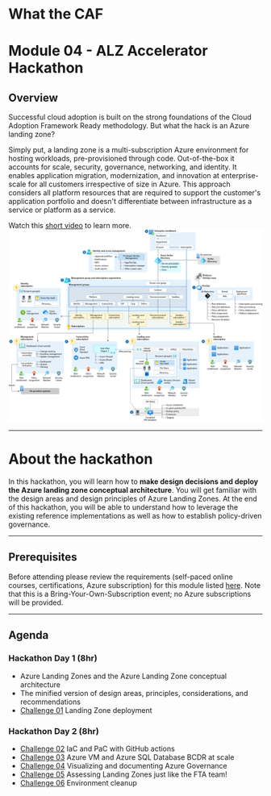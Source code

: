 # What the CAF

# Module 04 - ALZ Accelerator Hackathon

## Overview

Successful cloud adoption is built on the strong foundations of the Cloud Adoption Framework Ready methodology. But what the hack is an Azure landing zone?

Simply put, a landing zone is a multi-subscription Azure environment for hosting workloads, pre-provisioned through code. Out-of-the-box it accounts for scale, security, governance, networking, and identity. It  enables application migration, modernization, and innovation at enterprise-scale for all customers irrespective of size in Azure. This approach considers all platform resources that are required to support the customer's application portfolio and doesn't differentiate between infrastructure as a service or platform as a service.

Watch this [short video](https://www.youtube.com/watch?v=VTnqUDMchXA) to learn more.
![Azure Landing Zone Conceptual Architecture](./images/alz_accelerator.png)

---

# About the hackathon

In this hackathon, you will learn how to **make design decisions and deploy the Azure landing zone conceptual architecture**. You will get familiar with the design areas and design principles of Azure Landing Zones. At the end of this hackathon, you will be able to understand how to leverage the existing reference implementations as well as how to establish policy-driven governance.

---

## Prerequisites

Before attending please review the requirements (self-paced online courses, certifications, Azure subscription) for this module listed [here](/agenda_and_requirements.md). Note that this is a Bring-Your-Own-Subscription event; no Azure subscriptions will be provided.

---

## Agenda

### Hackathon Day 1 (8hr)

- Azure Landing Zones and the Azure Landing Zone conceptual architecture 
- The minified version of design areas, principles, considerations, and recommendations
- [Challenge 01](./challenges/challenge1.md) Landing Zone deployment

### Hackathon Day 2 (8hr)

- [Challenge 02](./challenges/challenge2.md) IaC and PaC with GitHub actions
- [Challenge 03](./challenges/challenge3.md) Azure VM and Azure SQL Database BCDR at scale
- [Challenge 04](./challenges/challenge4.md) Visualizing and documenting Azure Governance
- [Challenge 05](./challenges/challenge5.md) Assessing Landing Zones just like the FTA team!
- [Challenge 06](./challenges/challenge6.md) Environment cleanup
